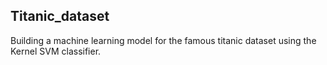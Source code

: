 ## Titanic_dataset
Building a machine learning model for the famous titanic dataset using the Kernel SVM classifier.
